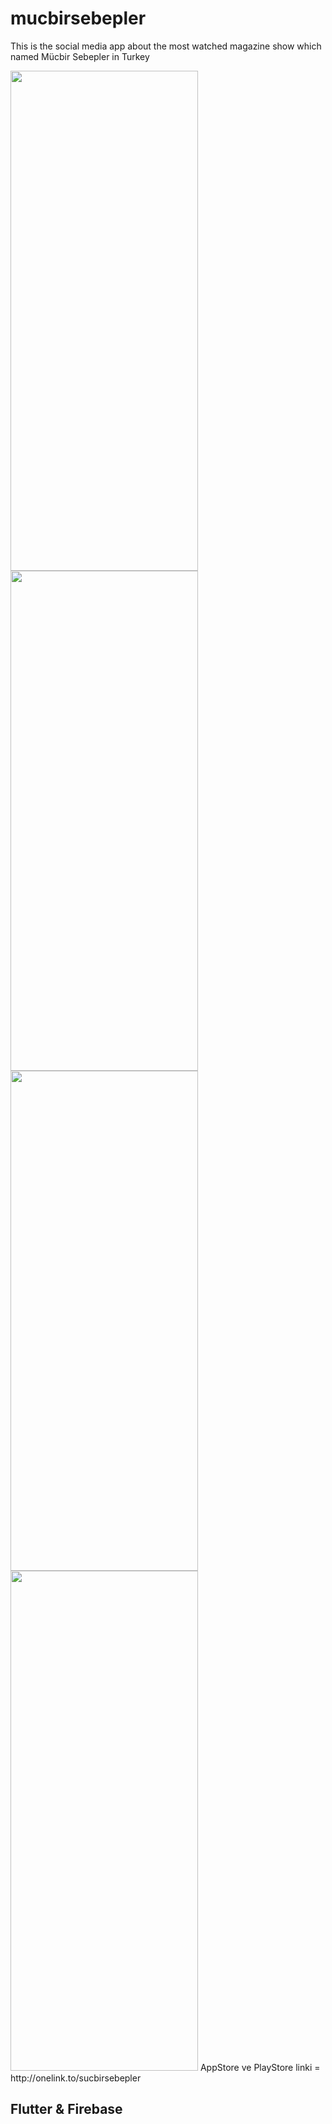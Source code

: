 # mucbirsebepler
This is the social media app about the most watched magazine show which named Mücbir Sebepler in Turkey 

<img src="screenshots/yari1.png" width=300 height=800> 
<img src="screenshots/yari2.png" width=300 height=800>
<img src="screenshots/2390425.png" width=300 height=800> 
<img src="screenshots/tospik.png" width=300 height=800>
AppStore ve PlayStore linki = http://onelink.to/sucbirsebepler


## Flutter & Firebase
